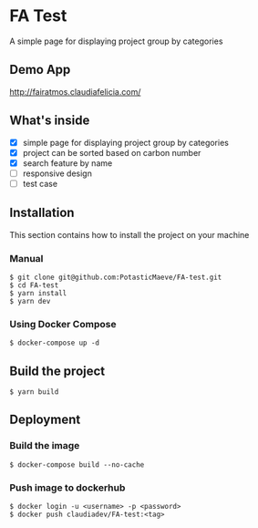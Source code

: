 # FA Test
A simple page for displaying project group by categories 

## Demo App
http://fairatmos.claudiafelicia.com/

## What's inside
- [x] simple page for displaying project group by categories
- [x] project can be sorted based on carbon number
- [x] search feature by name
- [ ] responsive design
- [ ] test case   

## Installation
This section contains how to install the project on your machine

### Manual
```
$ git clone git@github.com:PotasticMaeve/FA-test.git
$ cd FA-test
$ yarn install
$ yarn dev
```

### Using Docker Compose
```
$ docker-compose up -d
```

## Build the project
```
$ yarn build
```

## Deployment
### Build the image
```
$ docker-compose build --no-cache
```

### Push image to dockerhub
```
$ docker login -u <username> -p <password>
$ docker push claudiadev/FA-test:<tag>
```